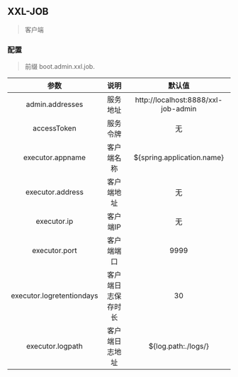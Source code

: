 ## XXL-JOB
> 客户端
### 配置
> 前缀 boot.admin.xxl.job.

|  参数                        | 说明             | 默认值                    
|  :---:                      | :---:            | :---:                    
| admin.addresses             | 服务地址          | http://localhost:8888/xxl-job-admin  |
| accessToken                 | 服务令牌          | 无                                             |
| executor.appname            | 客户端名称        | ${spring.application.name}                     |
| executor.address            | 客户端地址        | 无                                             |
| executor.ip                 | 客户端IP          |  无                                             |
| executor.port               | 客户端端口        | 9999                                           |
| executor.logretentiondays   | 客户端日志保存时长 | 30                                             |
| executor.logpath            | 客户端日志地址    | ${log.path:./logs/}                             |   
